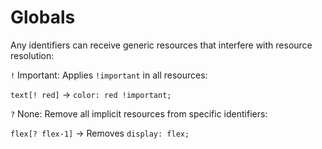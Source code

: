 # Globals

Any identifiers can receive generic resources that interfere with resource resolution:

`!` Important: Applies `!important` in all resources:

`text[! red]` -> `color: red !important;`

`?` None: Remove all implicit resources from specific identifiers:

`flex[? flex-1]` -> Removes `display: flex;`